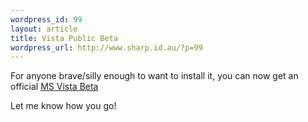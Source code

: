 ```yaml
--- 
wordpress_id: 99
layout: article
title: Vista Public Beta
wordpress_url: http://www.sharp.id.au/?p=99
---
```

For anyone brave/silly enough to want to install it, you can now get an official <a href="http://www.microsoft.com/windowsvista/getready/preview.mspx">MS Vista Beta</a>

Let me know how you go!
